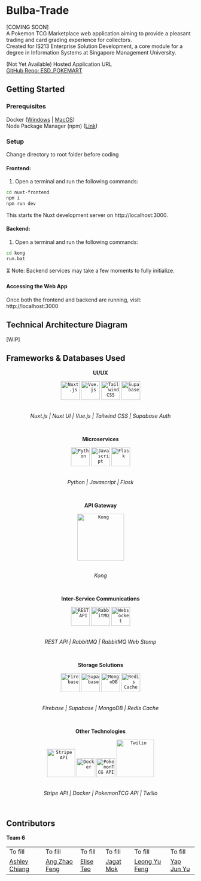 # Bulba-Trade
[COMING SOON]<br>
A Pokemon TCG Marketplace web application aiming to provide a pleasant trading and card grading experience for collectors. <br>
Created for IS213 Enterprise Solution Development, a core module for a degree in Information Systems at Singapore Management University.

<a>(Not Yet Available) Hosted Application URL</a>
<br>
<a href="https://github.com/setsunaxe7/ESD_POKEMART">GitHub Repo: ESD_POKEMART</a>

## Getting Started
### Prerequisites
Docker ([Windows](https://docs.docker.com/desktop/setup/install/windows-install/) | [MacOS](https://docs.docker.com/desktop/setup/install/mac-install/)) <br>
Node Package Manager (npm) ([Link](https://nodejs.org/en/download))

### Setup
Change directory to root folder before coding <br>

#### Frontend:<br>
1) Open a terminal and run the following commands:
```bash
cd nuxt-frontend
npm i
npm run dev
```
This starts the Nuxt development server on http://localhost:3000.

<!-- Backend: [WIP] -->
#### Backend:<br>
1) Open a terminal and run the following commands:
```bash
cd kong
run.bat
```
⏳ Note: Backend services may take a few moments to fully initialize.

#### Accessing the Web App
Once both the frontend and backend are running, visit:
http://localhost:3000

## Technical Architecture Diagram
[WIP]
<!-- <img width="" alt="architecture diagram" src=""> -->

## Frameworks & Databases Used
<p align="center"><strong>UI/UX</strong></p>
<div align="center">
	<code><a href="https://ui.nuxt.com/"><img width="50" src="https://raw.githubusercontent.com/marwin1991/profile-technology-icons/refs/heads/main/icons/nuxt_js.png" alt="Nuxt.js" title="Nuxt.js"/></a></code>
	<code><a href="https://vuejs.org/"><img width="50" src="https://raw.githubusercontent.com/marwin1991/profile-technology-icons/refs/heads/main/icons/vue_js.png" alt="Vue.js" title="Vue.js"/></a></code>
	<code><a href="https://tailwindcss.com/"><img width="50" src="https://raw.githubusercontent.com/marwin1991/profile-technology-icons/refs/heads/main/icons/tailwind_css.png" alt="Tailwind CSS" title="Tailwind CSS"/></a></code>
	<code><a href="https://supabase.com/auth"><img width="50" src="https://raw.githubusercontent.com/marwin1991/profile-technology-icons/refs/heads/main/icons/supabase.png" alt="Supabase" title="Supabase"/></a></code>
</div>
<p align="center">
<br>
<i> Nuxt.js | Nuxt UI | Vue.js | Tailwind CSS | Supabase Auth</i>
</p>
<br>

<p align="center"><strong>Microservices</strong></p>
<div align="center">
	<code><a href="https://www.python.org/"><img width="50" src="https://raw.githubusercontent.com/marwin1991/profile-technology-icons/refs/heads/main/icons/python.png" alt="Python" title="Python"/></a></code>
	<code><a href="https://developer.mozilla.org/en-US/docs/Web/JavaScript"><img width="50" src="https://raw.githubusercontent.com/marwin1991/profile-technology-icons/refs/heads/main/icons/javascript.png" alt="Javascript" title="Javascript"/></a></code>
	<code><a href="https://flask.palletsprojects.com/en/stable/"><img width="50" src="https://raw.githubusercontent.com/marwin1991/profile-technology-icons/refs/heads/main/icons/flask.png" alt="Flask" title="Flask"/></a></code>
</div>
<p align="center">
<br>
<i> Python | Javascript | Flask </i>
</p>
<br>

<p align="center"><strong>API Gateway</strong></p>
<div align="center">
	<code><a href="https://konghq.com/"><img width="125" src="https://konghq.com/wp-content/uploads/2018/08/kong-combination-mark-color-256px.png" alt="Kong" title="Kong"/></a></code>
</div>
<p align="center">
<br>
<i> Kong </i>
</p>
<br>

<p align="center"><strong>Inter-Service Communications</strong></p>
<div align="center">
	<code><img width="50" src="https://raw.githubusercontent.com/marwin1991/profile-technology-icons/refs/heads/main/icons/rest.png" alt="REST API" title="REST API"/></code>
	<code><a href="https://www.rabbitmq.com/"><img width="50" src="https://raw.githubusercontent.com/marwin1991/profile-technology-icons/refs/heads/main/icons/rabbitmq.png" alt="RabbitMQ" title="RabbitMQ"/></a></code>
		<code><a href="https://www.rabbitmq.com/docs/stomp"><img width="50" src="https://raw.githubusercontent.com/marwin1991/profile-technology-icons/refs/heads/main/icons/websocket.png" alt="Websocket" title="Websocket"/></a></code>
</div>
<p align="center">
<br>
<i> REST API | RabbitMQ | RabbitMQ Web Stomp </i>
</p>
<br>

<p align="center"><strong>Storage Solutions</strong></p>
<div align="center">
	<code><a href="https://firebase.google.com/"><img width="50" src="https://raw.githubusercontent.com/marwin1991/profile-technology-icons/refs/heads/main/icons/supabase.png" alt="Firebase" title="Firebase"/></a></code>
	<code><a href="https://supabase.com/"><img width="50" src="	https://raw.githubusercontent.com/marwin1991/profile-technology-icons/refs/heads/main/icons/firebase.png" alt="Supabase" title="Supabase"/></a></code>
	<code><a href="https://www.mongodb.com/"><img width="50" src="	https://raw.githubusercontent.com/marwin1991/profile-technology-icons/refs/heads/main/icons/mongodb.png" alt="MongoDB" title="MongoDB"/></a></code>
	<code><a href="https://redis.io/"><img width="50" src="	https://raw.githubusercontent.com/marwin1991/profile-technology-icons/refs/heads/main/icons/redis.png" alt="Redis Cache" title="Redis Cache"/></a></code>
</div>
<p align="center">
<br>
<i> Firebase | Supabase | MongoDB | Redis Cache </i>
</p>
<br>

<p align="center"><strong> Other Technologies </strong></p>
<div align="center">
	<code><a href="https://docs.stripe.com/api"><img width="75" src="https://upload.wikimedia.org/wikipedia/commons/thumb/b/ba/Stripe_Logo%2C_revised_2016.svg/1280px-Stripe_Logo%2C_revised_2016.svg.png" alt="Stripe API" title="Stripe API"/></a></code>
	<code><a href="https://www.docker.com/"><img width="50" src="https://raw.githubusercontent.com/marwin1991/profile-technology-icons/refs/heads/main/icons/docker.png" alt="Docker" title="Docker"/></a></code>
	<code><a href="https://pokemontcg.io/"><img width="50" src="https://archives.bulbagarden.net/media/upload/thumb/4/47/0094Gengar.png/900px-0094Gengar.png" alt="PokemonTCG API" title="PokemonTCG API"/></a></code>
	<code><a href="https://www.twilio.com/en-us"><img width="100" src="https://upload.wikimedia.org/wikipedia/commons/c/c0/Twilio_logo.png" alt="Twilio" title="Twilio"/></a></code>
</div>
<p align="center">
<br>
<i> Stripe API | Docker | PokemonTCG API | Twilio </i>
</p>
<br>

## Contributors
<b>Team 6</b>
<table border=0>
<tr>
	<td><img>To fill</td>
	<td><img>To fill</td>
	<td><img>To fill</td>
	<td><img>To fill</td>
	<td><img>To fill</td>
	<td><img>To fill</td>
</tr>
<tr>
	<td><a href="https://github.com/AshleyCW-pers">Ashley Chiang</a></td>
	<td><a href="https://github.com/angzhaofeng">Ang Zhao Feng</a></td>
	<td><a href="https://github.com/setsunaxe7">Elise Teo</a></td>
	<td><a href="https://github.com/moejag">Jagat Mok</a></td>
	<td><a href="https://github.com/yfbochap">Leong Yu Feng</a></td>
	<td><a href="https://github.com/yapjunyu">Yap Jun Yu</a></td>
</tr>
<!-- list team members here, include link to github profile, if comfy put pic otherwise just github -->

